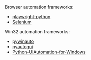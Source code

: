 Browser automation frameworks:

- [playwright-python](https://github.com/microsoft/playwright-python)
- [Selenium](https://github.com/SeleniumHQ/selenium)

Win32 automation frameworks:

- [pywinauto](https://github.com/pywinauto/pywinauto)
- [pyautogui](https://github.com/asweigart/pyautogui)
- [Python-UIAutomation-for-Windows](https://github.com/yinkaisheng/Python-UIAutomation-for-Windows)

